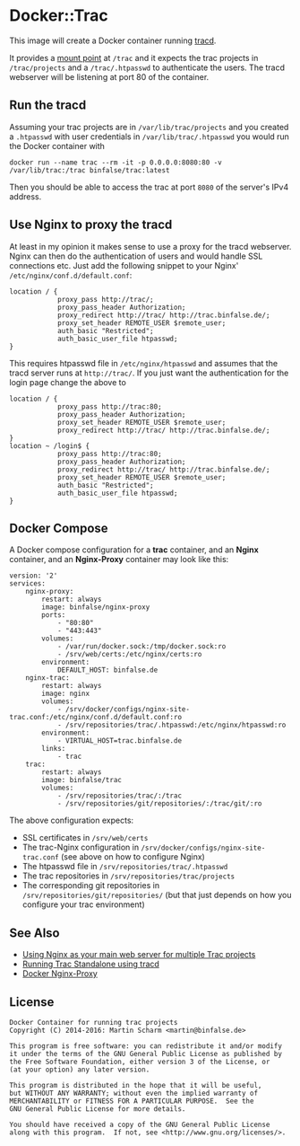 # Docker::Trac

This image will create a Docker container running [tracd](https://trac.edgewall.org/wiki/TracStandalone).

It provides a [mount point](https://docs.docker.com/engine/reference/builder/#/volume) at `/trac` and it expects the trac projects in `/trac/projects` and a `/trac/.htpasswd` to authenticate the users.
The tracd webserver will be listening at port 80 of the container.

## Run the tracd

Assuming your trac projects are in `/var/lib/trac/projects` and you created a `.htpasswd` with user credentials in `/var/lib/trac/.htpasswd` you would run the Docker container with

    docker run --name trac --rm -it -p 0.0.0.0:8080:80 -v /var/lib/trac:/trac binfalse/trac:latest

Then you should be able to access the trac at port `8080` of the server's IPv4 address.


## Use Nginx to proxy the tracd

At least in my opinion it makes sense to use a proxy for the tracd webserver.
Nginx can then do the authentication of users and would handle SSL connections etc.
Just add the following snippet to your Nginx' `/etc/nginx/conf.d/default.conf`:

    location / {
                proxy_pass http://trac/;
                proxy_pass_header Authorization;
                proxy_redirect http://trac/ http://trac.binfalse.de/;
                proxy_set_header REMOTE_USER $remote_user;
                auth_basic "Restricted";
                auth_basic_user_file htpasswd;
    }

This requires htpasswd file in `/etc/nginx/htpasswd` and assumes that the tracd server runs at `http://trac/`.
If you just want the authentication for the login page change the above to

    location / {
                proxy_pass http://trac:80;
                proxy_pass_header Authorization;
                proxy_set_header REMOTE_USER $remote_user;
                proxy_redirect http://trac/ http://trac.binfalse.de/;
    }
    location ~ /login$ {
                proxy_pass http://trac:80;
                proxy_pass_header Authorization;
                proxy_redirect http://trac/ http://trac.binfalse.de/;
                proxy_set_header REMOTE_USER $remote_user;
                auth_basic "Restricted";
                auth_basic_user_file htpasswd;
    }


## Docker Compose

A Docker compose configuration for a **trac** container, and an **Nginx** container, and an **Nginx-Proxy** container may look like this:


    version: '2'
    services:
        nginx-proxy:
            restart: always
            image: binfalse/nginx-proxy
            ports:
                - "80:80"
                - "443:443"
            volumes:
                - /var/run/docker.sock:/tmp/docker.sock:ro
                - /srv/web/certs:/etc/nginx/certs:ro
            environment:
                DEFAULT_HOST: binfalse.de
        nginx-trac:
            restart: always
            image: nginx
            volumes:
                - /srv/docker/configs/nginx-site-trac.conf:/etc/nginx/conf.d/default.conf:ro
                - /srv/repositories/trac/.htpasswd:/etc/nginx/htpasswd:ro
            environment:
                - VIRTUAL_HOST=trac.binfalse.de
            links:
                - trac
        trac:
            restart: always
            image: binfalse/trac
            volumes:
                - /srv/repositories/trac/:/trac
                - /srv/repositories/git/repositories/:/trac/git/:ro


The above configuration expects:

* SSL certificates in `/srv/web/certs`
* The trac-Nginx configuration in `/srv/docker/configs/nginx-site-trac.conf` (see above on how to configure Nginx)
* The htpasswd file in `/srv/repositories/trac/.htpasswd`
* The trac repositories in `/srv/repositories/trac/projects`
* The corresponding git repositories in `/srv/repositories/git/repositories/` (but that just depends on how you configure your trac environment)


## See Also
* [Using Nginx as your main web server for multiple Trac projects](https://trac.edgewall.org/wiki/TracNginxRecipe)
* [Running Trac Standalone using tracd](https://trac.edgewall.org/wiki/TracStandalone)
* [Docker Nginx-Proxy](https://github.com/binfalse/nginx-proxy)


## License

    Docker Container for running trac projects
    Copyright (C) 2014-2016: Martin Scharm <martin@binfalse.de>
    
    This program is free software: you can redistribute it and/or modify
    it under the terms of the GNU General Public License as published by
    the Free Software Foundation, either version 3 of the License, or
    (at your option) any later version.
    
    This program is distributed in the hope that it will be useful,
    but WITHOUT ANY WARRANTY; without even the implied warranty of
    MERCHANTABILITY or FITNESS FOR A PARTICULAR PURPOSE.  See the
    GNU General Public License for more details.
    
    You should have received a copy of the GNU General Public License
    along with this program.  If not, see <http://www.gnu.org/licenses/>.

